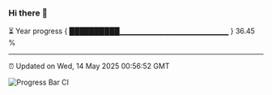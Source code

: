 ### Hi there 👋

⏳ Year progress { ██████████▁▁▁▁▁▁▁▁▁▁▁▁▁▁▁▁▁▁▁▁ } 36.45 %

---

⏰ Updated on Wed, 14 May 2025 00:56:52 GMT

![Progress Bar CI](https://github.com/Shyam-Makwana/GitHub-Actions-Demo/workflows/Progress%20Bar%20CI/badge.svg)
